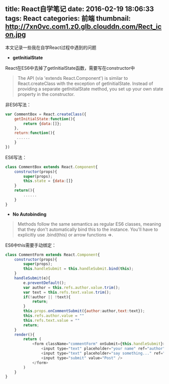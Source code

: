 title: React自学笔记
date: 2016-02-19 18:06:33
tags: React
categories: 前端
thumbnail: http://7xn0vc.com1.z0.glb.clouddn.com/Rect_icon.jpg
---

本文记录一些我在自学React过程中遇到的问题

- **getInitialState**

React在ES6中去掉了getInitialState函数，需要写在constructor中

> The API (via 'extends React.Component') is similar to React.createClass with the exception of getInitialState. Instead of providing a separate getInitialState method, you set up your own state property in the constructor.

非ES6写法：

```javascript
var CommentBox = React.createClass({
	getInitialState:function(){
		return {data:[]};
	},
	return:function(){
   	 ......
	}
})
```
<!-- more -->
ES6写法：
```javascript
class CommentBox extends React.Component{
	constructor(props){
		super(props);
		this.state = {data:[]}
	}
	return(){
		......
	}
}
```

- **No Autobinding**
> Methods follow the same semantics as regular ES6 classes, meaning that they don't automatically bind this to the instance. You'll have to explicitly use .bind(this) or arrow functions =>.

ES6中this需要手动绑定：
```javascript
class CommentForm extends React.Component{
	constructor(props){
		super(props);
		this.handleSubmit = this.handleSubmit.bind(this);
	}
	handleSubmit(e){
		e.preventDefault();
		var author = this.refs.author.value.trim();
		var text = this.refs.text.value.trim();
		if(!author || !text){
			return;
		}
		this.props.onCommentSubmit({author:author,text:text});
		this.refs.author.value = ""
		this.refs.text.value = ""
		return;
	}
	render(){
		return (
			<form className="commentForm" onSubmit={this.handleSubmit}>
				<input type="text" placeholder="your name" ref="author"/>
				<input type="text" placeholder="say something..." ref="text" />
				<input type="submit" value="Post" />
			</form>
		)
	}
}

```